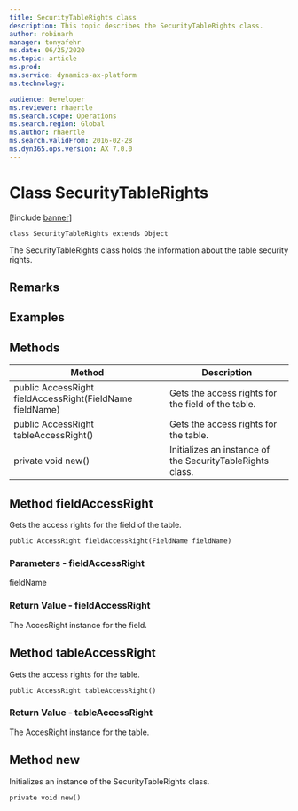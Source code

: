 ```yaml
---
title: SecurityTableRights class
description: This topic describes the SecurityTableRights class.
author: robinarh
manager: tonyafehr
ms.date: 06/25/2020
ms.topic: article
ms.prod: 
ms.service: dynamics-ax-platform
ms.technology: 

audience: Developer
ms.reviewer: rhaertle
ms.search.scope: Operations
ms.search.region: Global
ms.author: rhaertle
ms.search.validFrom: 2016-02-28
ms.dyn365.ops.version: AX 7.0.0
---
```


# Class SecurityTableRights

[!include [banner](../includes/banner.md)]

```xpp
class SecurityTableRights extends Object
```

The SecurityTableRights class holds the information about the table security rights.

## Remarks

## Examples

## Methods

| Method                                                   | Description                                               |
|----------------------------------------------------------|-----------------------------------------------------------|
| public AccessRight fieldAccessRight(FieldName fieldName) | Gets the access rights for the field of the table.        |
| public AccessRight tableAccessRight()                    | Gets the access rights for the table.                     |
| private void new()                                       | Initializes an instance of the SecurityTableRights class. |

## Method fieldAccessRight

Gets the access rights for the field of the table.

```xpp
public AccessRight fieldAccessRight(FieldName fieldName)
```

### Parameters - fieldAccessRight

fieldName  

### Return Value - fieldAccessRight

The AccesRight instance for the field.

## Method tableAccessRight

Gets the access rights for the table.

```xpp
public AccessRight tableAccessRight()
```

### Return Value - tableAccessRight

The AccesRight instance for the table.

## Method new

Initializes an instance of the SecurityTableRights class.

```xpp
private void new()
```

